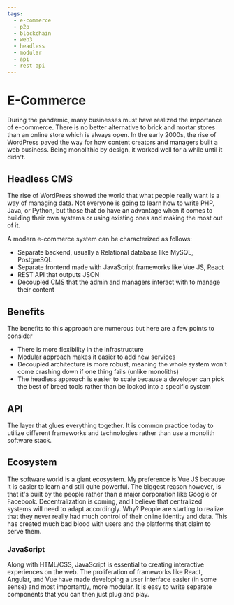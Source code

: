 ```yaml
---
tags:
  - e-commerce
  - p2p
  - blockchain
  - web3
  - headless
  - modular
  - api
  - rest api
---
```


# E-Commerce
During the pandemic, many businesses must have realized the importance of e-commerce.  There is no better alternative to brick and mortar stores than an online store which is always open.  In the early 2000s, the rise of WordPress paved the way for how content creators and managers built a web business.  Being monolithic by design,  it worked well for a while until it didn't. 

## Headless CMS
The rise of WordPress showed the world that what people really want is a way of managing data.  Not everyone is going to learn how to write PHP, Java, or Python, but those that do have an advantage when it comes to building their own systems or using existing ones and making the most out of it. 

A modern e-commerce system can be characterized as follows:

- Separate backend, usually a Relational database like MySQL, PostgreSQL
- Separate frontend made with JavaScript frameworks like Vue JS, React
- REST API that outputs JSON
- Decoupled CMS that the admin and managers interact with to manage their content

## Benefits
The benefits to this approach are numerous but here are a few points to consider

- There is more flexibility in the infrastructure
- Modular approach makes it easier to add new services
- Decoupled architecture is more robust, meaning the whole system won't come crashing down if one thing fails (unlike monoliths)
- The headless approach is easier to scale because a developer can pick the best of breed tools rather than be locked into a specific system

## API
The layer that glues everything together.  It is common practice today to utilize different frameworks and technologies rather than use a monolith software stack. 

## Ecosystem
The software world is a giant ecosystem.  My preference is Vue JS because it is easier to learn and still quite powerful.  The biggest reason however, is that it's built by the people rather than a major corporation like Google or Facebook.  Decentralization is coming, and I believe that centralized systems will need to adapt accordingly. Why?  People are starting to realize that they never really had much control of their online identity and data.  This has created much bad blood with users and the platforms that claim to serve them.

### JavaScript
Along with HTML/CSS, JavaScript is essential to creating interactive experiences on the web.  The proliferation of frameworks like React, Angular, and Vue have made developing a user interface easier (in some sense) and most importantly, more modular.  It is easy to write separate components that you can then just plug and play.  
